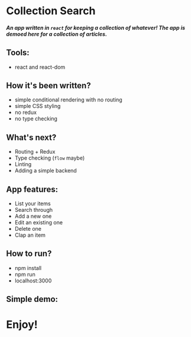 # Collection Search
##### An app written in `react` for keeping a collection of whatever! The app is demoed here for a collection of articles. 

## Tools:
* react and react-dom

## How it's been written?
* simple conditional rendering with no routing
* simple CSS styling
* no redux
* no type checking

## What's next?
* Routing + Redux
* Type checking (`flow` maybe)
* Linting
* Adding a simple backend

## App features:
* List your items
* Search through
* Add a new one
* Edit an existing one
* Delete one
* Clap an item

## How to run?
* npm install
* npm run
* localhost:3000

## Simple demo:



# Enjoy!
